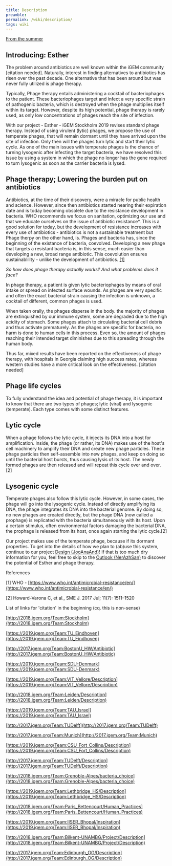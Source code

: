 ```yaml
---
title: Description
preamble:
permalink: /wiki/description/
tags: wiki
---
```


[From the summer](https://www.notion.so/c85e357270bd4cc08cea22db4b4cd656)

## Introducing: Esther

The problem around antibiotics are well known within the iGEM community [citation needed]. Naturally, interest in finding alternatives to antibiotics has risen over the past decade. One alternative that has been around but was never fully utilized is phage therapy.

Typically, Phage therapy entails administering a cocktail of bacteriophages to the patient. These bacteriophages target and infect a very specific strain of pathogenic bacteria, which is destroyed when the phage multiplies itself within its target. However, despite its high potential, phage therapy is rarely used, as only low concentrations of phages reach the site of infection.

With our project - Esther - iGEM Stockholm 2019 revises standard phage therapy. Instead of using virulent (lytic) phages, we propose the use of temperate phages, that will remain dormant until they have arrived upon the site of infection. Only then will the phages turn lytic and start their lytic cycle. As one of the main issues with temperate phages is the chance of turning lysogenic after infecting the target bacteria, we have resolved this issue by using a system in which the phage no longer has the gene required to turn lysogenic as soon as the carrier bacteria is lysed.

## Phage therapy; Lowering the burden put on antibiotics

Antibiotics, at the time of their discovery, were a miracle for public health and science. However, since then antibiotics started nearing their expiration date and is today becoming obsolete due to the resistance development in bacteria. WHO recommends we focus on sanitation, optimizing our use and that we educate ourselves on the issue of antibiotic resistance\*. This is a good solution for today, but the development of resistance increases with every use of antibiotics - antibiotics is not a sustainable treatment but Phage therpy on the other hand, is. Phages and bacteria has, since the beginning of the existance of bacteria, coevolved. Developing a new phage that targets a resistant bacteria is, in this sense, much easier than developing a new, broad range antibiotic. This coevolution ensures sustainablility - unlike the development of antibiotics. [[1]](https://www.who.int/antimicrobial-resistance/en/)

_So how does phage therapy actually works? And what problems does it face?_

In phage therapy, a patient is given lytic bacteriophages by means of oral intake or spread on infected surface wounds. As phages are very specific and often the exact bacterial strain causing the infection is unknown, a cocktail of different, common phages is used.

When taken orally, the phages disperse in the body. the majority of phages are extinquished by our immune system, some are degraded due to the high acidity of stomach. Some phages attach to circulating bacterial cell debris and thus activate prematurely. As the phages are specific for bacteria, no harm is done to human cells in this process. Even so, the amount of phages reaching their intended target diminishes due to this spreading through the human body.

Thus far, mixed results have been reported on the effectiveness of phage therapy, with hospitals in Georgia claiming high success rates, whereas western studies have a more critical look on the effectiveness. [citation needed]

## Phage life cycles

To fully understand the idea and potential of phage therapy, it is important to know that there are two types of phages; lytic (viral) and lysogenic (temperate). Each type comes with some distinct features.

## Lytic cycle

When a phage follows the lytic cycle, it injects its DNA into a host for amplification. Inside, the phage (or rather, its DNA) makes use of the host's cell machinery to amplify their DNA and create new phage particles. These phage particles then self-assemble into new phages, and keep on doing so until the bacterial host bursts, thus causing lysis of its host. The newly formed phages are then released and will repeat this cycle over and over. [2]

## Lysogenic cycle

Temperate phages also follow this lytic cycle. However, in some cases, the phage will go into the lysogenic cycle. Instead of directly amplifying its DNA, the phage integrates its DNA into the bacterial genome. By doing so, no new phages are created directly, but the phage DNA (now called a prophage) is replicated with the bacteria simultaneously with its host. Upon a certain stimulus, often environmental factors damaging the bacterial DNA, the prophage is released from its host, once again starting the lytic cycle.[2]

[](https://www.notion.so/1098d1a501a04f12bc8318252d695c1c#16b21cf69062440a8ac8f10a36bd6151)

Our project makes use of the temperate phage, because if its dormant properties. To get into the details of how we plan to (ab)use this system, continue to our project [Design (JooAnaAnd)](https://www.notion.so/f4c539ce-3452-45f2-80bb-8dc169a7f65f)! If that is too much dry information for you, feel free to skip to the [Outlook (NerAzhSan)](https://www.notion.so/31b0d1eb-186c-4856-b7a0-0e0b897a754e) to discover the potential of Esther and phage therapy.

References

[1] WHO - [https://www.who.int/antimicrobial-resistance/en/](https://www.who.int/antimicrobial-resistance/en/)

[2] Howard-Varona C, et al., SME J. 2017 Jul; 11(7): 1511–1520

List of links for 'citation' in the beginning (cq. this is non-sense)

[http://2018.igem.org/Team:Stockholm](http://2018.igem.org/Team:Stockholm)

[https://2019.igem.org/Team:TU_Eindhoven](https://2019.igem.org/Team:TU_Eindhoven)

[http://2017.igem.org/Team:BostonU_HW/Antibiotic](http://2017.igem.org/Team:BostonU_HW/Antibiotic)

[https://2019.igem.org/Team:SDU-Denmark](https://2019.igem.org/Team:SDU-Denmark)

[https://2019.igem.org/Team:VIT_Vellore/Description](https://2019.igem.org/Team:VIT_Vellore/Description)

[http://2018.igem.org/Team:Leiden/Description](http://2018.igem.org/Team:Leiden/Description)

[https://2019.igem.org/Team:TAU_Israel](https://2019.igem.org/Team:TAU_Israel)

[http://2017.igem.org/Team:TUDelft](http://2017.igem.org/Team:TUDelft)

[http://2017.igem.org/Team:Munich](http://2017.igem.org/Team:Munich)

[https://2019.igem.org/Team:CSU_Fort_Collins/Description](https://2019.igem.org/Team:CSU_Fort_Collins/Description)

[http://2017.igem.org/Team:TUDelft/Description](http://2017.igem.org/Team:TUDelft/Description)

[http://2018.igem.org/Team:Grenoble-Alpes/bacteria_choice](http://2018.igem.org/Team:Grenoble-Alpes/bacteria_choice)

[https://2019.igem.org/Team:Lethbridge_HS/Description](https://2019.igem.org/Team:Lethbridge_HS/Description)

[http://2018.igem.org/Team:Paris_Bettencourt/Human_Practices](http://2018.igem.org/Team:Paris_Bettencourt/Human_Practices)

[https://2019.igem.org/Team:IISER_Bhopal/Inspiration](https://2019.igem.org/Team:IISER_Bhopal/Inspiration)

[http://2018.igem.org/Team:Bilkent-UNAMBG/Project/Description](http://2018.igem.org/Team:Bilkent-UNAMBG/Project/Description)

[http://2017.igem.org/Team:Edinburgh_OG/Description](http://2017.igem.org/Team:Edinburgh_OG/Description)
